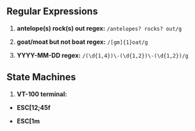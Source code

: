 ## Regular Expressions

1. **antelope(s) rock(s) out regex:** `/antelopes? rocks? out/g`

1. **goat/moat but not boat regex:** `/[gm]{1}oat/g`

1. **YYYY-MM-DD regex:** `/(\d{1,4})\-(\d{1,2})\-(\d{1,2})/g`

## State Machines

1. **VT-100 terminal:**
  * **ESC[12;45f**

  * **ESC[1m**